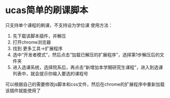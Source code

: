 # ucas简单的刷课脚本
只支持单个课程的刷课，不支持设为学位课
使用方法：
1. 先下载该脚本插件，并解压
2. 打开chrome浏览器
3. 找到  更多工具->扩展程序
4. 选中“开发者模式”，然后点击“加载已解压的扩展程序”，选择第1步解压后的文件夹
5. 进入选课系统，选择院系后，再点击“新增加本学期研究生课程”，进入到选课列表中，就会提示你输入要选的课程号

可以根据自己的需要修改js脚本和css文件，然后在chrome的扩展程序中重新加载该插件就能使用了

